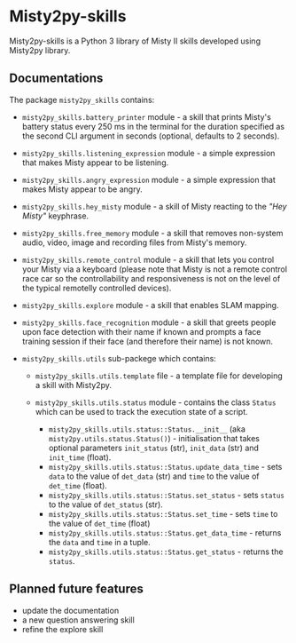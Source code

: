 # Misty2py-skills

Misty2py-skills is a Python 3 library of Misty II skills developed using Misty2py library.

## Documentations

The package `misty2py_skills` contains:

- `misty2py_skills.battery_printer` module - a skill that prints Misty's battery status every 250 ms in the terminal for the duration specified as the second CLI argument in seconds (optional, defaults to 2 seconds).
- `misty2py_skills.listening_expression` module - a simple expression that makes Misty appear to be listening.
- `misty2py_skills.angry_expression` module - a simple expression that makes Misty appear to be angry.
- `misty2py_skills.hey_misty` module - a skill of Misty reacting to the *"Hey Misty"* keyphrase.
- `misty2py_skills.free_memory` module - a skill that removes non-system audio, video, image and recording files from Misty's memory.
- `misty2py_skills.remote_control` module - a skill that lets you control your Misty via a keyboard (please note that Misty is not a remote control race car so the controllability and responsiveness is not on the level of the typical remotelly controlled devices).
- `misty2py_skills.explore` module - a skill that enables SLAM mapping.
- `misty2py_skills.face_recognition` module - a skill that greets people upon face detection with their name if known and prompts a face training session if their face (and therefore their name) is not known.
- `misty2py_skills.utils` sub-packege which contains:

  - `misty2py_skills.utils.template` file - a template file for developing a skill with Misty2py.
  - `misty2py_skills.utils.status` module - contains the class `Status` which can be used to track the execution state of a script.

    - `misty2py_skills.utils.status::Status.__init__` (aka `misty2py.utils.status.Status()`) - initialisation that takes optional parameters `init_status` (str), `init_data` (str) and `init_time` (float).
    - `misty2py_skills.utils.status::Status.update_data_time` - sets `data` to the value of `det_data` (str) and `time` to the value of `det_time` (float).
    - `misty2py_skills.utils.status::Status.set_status` - sets `status` to the value of `det_status` (str). 
    - `misty2py_skills.utils.status::Status.set_time` - sets `time` to the value of `det_time` (float)
    - `misty2py_skills.utils.status::Status.get_data_time` - returns the `data` and `time` in a tuple.
    - `misty2py_skills.utils.status::Status.get_status` - returns the `status`.

## Planned future features

- update the documentation
- a new question answering skill
- refine the explore skill
